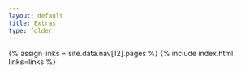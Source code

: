 ```yaml
---
layout: default
title: Extras
type: folder
---
```


{% assign links = site.data.nav[12].pages %}
{% include index.html links=links %}
